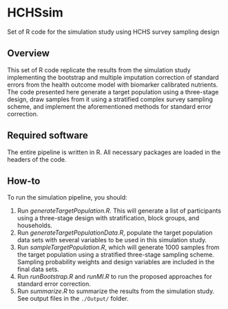 # HCHSsim
Set of R code for the simulation study using HCHS survey sampling design

## Overview

This set of R code replicate the results from the simulation study implementing the bootstrap and multiple imputation correction of standard errors from the health outcome model with biomarker calibrated nutrients. The code presented here generate a target population using a three-stage design, draw samples from it using a stratified complex survey sampling scheme, and implement the aforementioned methods for standard error correction.

## Required software

The entire pipeline is written in R. All necessary packages are loaded in the headers of the code.

## How-to

To run the simulation pipeline, you should:

1. Run *generateTargetPopulation.R*. This will generate a list of participants using a three-stage design with stratification, block groups, and households.
2. Run *generateTargetPopulationData.R*, populate the target population data sets with several variables to be used in this simulation study.
3. Run *sampleTargetPopulation.R*, which will generate 1000 samples from the target population using a stratified three-stage sampling scheme. Sampling probability weights and design variables are included in the final data sets.
4. Run *runBootstrap.R* and *runMI.R* to run the proposed approaches for standard error correction.
5. Run *summarize.R* to summarize the results from the simulation study. See output files in the `./Output/` folder.
